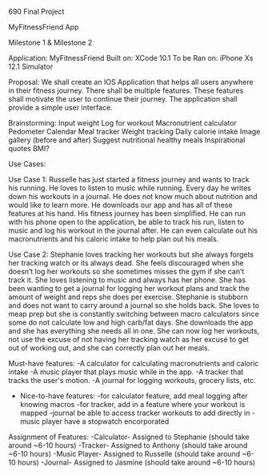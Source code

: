 690 Final Project

MyFitnessFriend App

Milestone 1 & Milestone 2

Application: MyFitnessFriend
Built on: XCode 10.1
To be Ran on: iPhone Xs 12.1 Simulator					
						
Proposal: 
We shall create an IOS Application that helps all users anywhere in their fitness journey. There shall be multiple features. These features shall motivate the user to continue their journey. The application shall provide a simple user interface.

Brainstorming:
Input weight
Log for workout
Macronutrient calculator
Pedometer
Calendar
Meal tracker
Weight tracking
Daily calorie intake
Image gallery (before and after)
Suggest nutritional healthy meals
Inspirational quotes
BMI?

Use Cases:

Use Case 1:
Russelle has just started a fitness journey and wants to track his running. He loves to listen to music while running. Every day he writes down his workouts in a journal. He does not know much about nutrition and would like to learn more. He downloads our app and has all of these features at his hand. His fitness journey has been simplified. He can run with his phone open to the application, be able to track his run, listen to music and log his workout in the journal after. He can even calculate out his macronutrients and his caloric intake to help plan out his meals.

Use Case 2:
Stephanie loves tracking her workouts but she always forgets her tracking watch or its always dead. She feels discouraged when she doesn’t log her workouts so she sometimes misses the gym if she can’t track it. She loves listening to music and always has her phone. She has been wanting to get a journal for logging her workout plans and track the amount of weight and reps she does per exercise. Stephanie is stubborn and does not want to carry around a journal so she holds back. She loves to meap prep but she is constantly switching between macro calculators since some do not calculate low and high carb/fat days. She downloads the app and she has everything she needs all in one. She can now log her workouts, not use the excuse of not having her tracking watch as her excuse to get out of working out, and she can correctly plan out her meals. 



Must-have features:
-A calculator for calculating macronutrients and caloric intake
-A music player that plays music while in the app.
-A tracker that tracks the user's motion.
-A journal for logging workouts, grocery lists, etc. 

- Nice-to-have features:
-for calculator feature, add meal logging after knowing macros
-for tracker, add in a feature where your workout is mapped
-journal be able to access tracker workouts to add directly in
-music player have a stopwatch encorporated 

Assignment of Features:
-Calculator- Assigned to Stephanie (should take around ~6-10 hours)
-Tracker- Assigned to Anthony (should take around ~6-10 hours)
-Music Player- Assigned to Russelle (should take around ~6-10 hours)
-Journal- Assigned to Jasmine (should take around ~6-10 hours)
